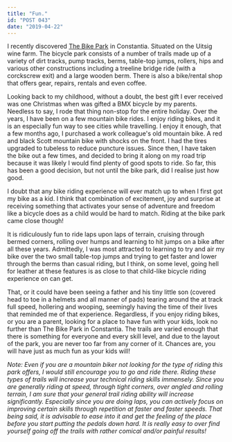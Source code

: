 ```yaml
---
title: "Fun."
id: "POST 043"
date: "2019-04-22"
---
```


I recently discovered [The Bike Park](https://bikeparkatuitsig.co.za/) in Constantia. Situated on the Uitsig wine farm. The bicycle park consists of a number of trails made up of a variety of dirt tracks, pump tracks, berms, table-top jumps, rollers, hips and various other constructions including a treeline bridge ride (with a corckscrew exit) and a large wooden berm. There is also a bike/rental shop that offers gear, repairs, rentals and even coffee. 

Looking back to my childhood, without a doubt, the best gift I ever received was one Christmas when was gifted a BMX bicycle by my parents. Needless to say, I rode that thing non-stop for the entire holiday. Over the years, I have been on a few mountain bike rides. I enjoy riding bikes, and it is an especially fun way to see cities while travelling. I enjoy it enough, that a few months ago, I purchased a work colleague's old mountain bike. A red and black Scott mountain bike with shocks on the front. I had the tires upgraded to tubeless to reduce puncture issues. Since then, I have taken the bike out a few times, and decided to bring it along on my road trip because it was likely I would find plenty of good spots to ride. So far, this has been a good decision, but not until the bike park, did I realise just how good. 

I doubt that any bike riding experience will ever match up to when I first got my bike as a kid. I think that combination of excitement, joy and surprise at receiving something that activates your sense of adventure and freedom like a bicycle does as a child would be hard to match. Riding at the bike park came close though!

It is ridiculously fun to ride laps upon laps of terrain, cruising through bermed corners, rolling over humps and learning to hit jumps on a bike after all these years. Admittedly, I was most attracted to learning to try and air my bike over the two small table-top jumps and trying to get faster and lower through the berms than casual riding, but I think, on some level, going hell for leather at these features is as close to that child-like bicycle riding experience on can get. 

That, or it could have been seeing a father and his tiny little son (covered head to toe in a helmets and all manner of pads) tearing around the at track full speed, hollering and wooping, seemingly having the time of their lives that reminded me of that experience. Regardless, if you enjoy riding bikes, or you are a parent, looking for a place to have fun with your kids, look no further than The Bike Park in Constantia. The trails are varied enough that there is something for everyone and every skill level, and due to the layout of the park, you are never too far from any corner of it. Chances are, you will have just as much fun as your kids will! 


*Note: Even if you are a mountain biker not looking for the type of riding this park offers, I would still encourage you to go and ride there. Riding these types of trails will increase your technical riding skills immensely. Since you are generally riding at speed, through tight corners, over angled and rolling terrain, I am sure that your general trail riding ability will increase significantly. Especially since you are doing laps, you can actively focus on improving certain skills through repetition at faster and faster speeds. That being said, it is advisable to ease into it and get the feeling of the place before you start putting the pedals down hard. It is really easy to over find yourself going off the trails with rather comical and/or painful results!*

